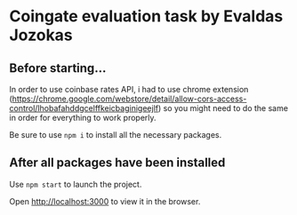 # Coingate evaluation task by Evaldas Jozokas



## Before starting...

In order to use coinbase rates API, i had to use chrome extension (https://chrome.google.com/webstore/detail/allow-cors-access-control/lhobafahddgcelffkeicbaginigeejlf) so you might need to do the same in order for everything to work properly.

Be sure to use `npm i` to install all the necessary packages.

## After all packages have been installed

Use `npm start` to launch the project.

Open [http://localhost:3000](http://localhost:3000) to view it in the browser.


